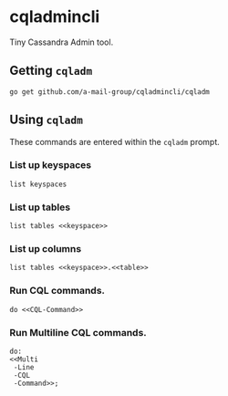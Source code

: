 # cqladmincli
Tiny Cassandra Admin tool.

## Getting `cqladm`
```
go get github.com/a-mail-group/cqladmincli/cqladm
```

## Using `cqladm`

These commands are entered within the `cqladm` prompt.

### List up keyspaces
```
list keyspaces
```

### List up tables
```
list tables <<keyspace>>
```

### List up columns
```
list tables <<keyspace>>.<<table>>
```

### Run CQL commands.
```
do <<CQL-Command>>
```
### Run Multiline CQL commands.
```
do:
<<Multi
 -Line
 -CQL
 -Command>>;
```
